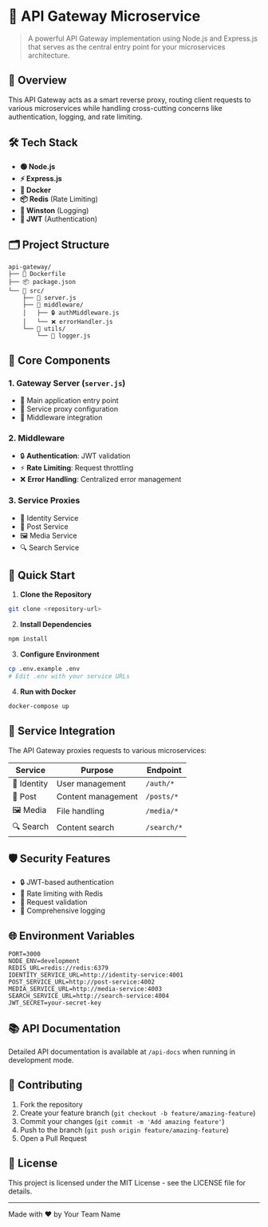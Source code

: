 # 🚀 API Gateway Microservice

> A powerful API Gateway implementation using Node.js and Express.js that serves as the central entry point for your microservices architecture.

## 🎯 Overview

This API Gateway acts as a smart reverse proxy, routing client requests to various microservices while handling cross-cutting concerns like authentication, logging, and rate limiting.

## 🛠️ Tech Stack

- **🟢 Node.js**
- **⚡ Express.js** 
- **🐳 Docker**
- **📦 Redis** (Rate Limiting)
- **📝 Winston** (Logging)
- **🔑 JWT** (Authentication)

## 🗂️ Project Structure

```
api-gateway/
├── 🐳 Dockerfile
├── 📦 package.json
└── 📁 src/
    ├── 🎯 server.js
    ├── 📁 middleware/
    │   ├── 🔒 authMiddleware.js
    │   └── ❌ errorHandler.js
    └── 📁 utils/
        └── 📝 logger.js
```

## 🔧 Core Components

### 1. Gateway Server (`server.js`)
- 🎯 Main application entry point
- 🔄 Service proxy configuration
- 🚦 Middleware integration

### 2. Middleware
- 🔒 **Authentication**: JWT validation
- ⚡ **Rate Limiting**: Request throttling
- ❌ **Error Handling**: Centralized error management

### 3. Service Proxies
- 👤 Identity Service
- 📝 Post Service
- 🖼️ Media Service
- 🔍 Search Service

## 🚀 Quick Start

1. **Clone the Repository**
```bash
git clone <repository-url>
```

2. **Install Dependencies**
```bash
npm install
```

3. **Configure Environment**
```bash
cp .env.example .env
# Edit .env with your service URLs
```

4. **Run with Docker**
```bash
docker-compose up
```

## 🔌 Service Integration

The API Gateway proxies requests to various microservices:

| Service | Purpose | Endpoint |
|---------|---------|----------|
| 👤 Identity | User management | `/auth/*` |
| 📝 Post | Content management | `/posts/*` |
| 🖼️ Media | File handling | `/media/*` |
| 🔍 Search | Content search | `/search/*` |

## 🛡️ Security Features

- 🔒 JWT-based authentication
- 🚦 Rate limiting with Redis
- 🔐 Request validation
- 📝 Comprehensive logging

## 🌐 Environment Variables

```env
PORT=3000
NODE_ENV=development
REDIS_URL=redis://redis:6379
IDENTITY_SERVICE_URL=http://identity-service:4001
POST_SERVICE_URL=http://post-service:4002
MEDIA_SERVICE_URL=http://media-service:4003
SEARCH_SERVICE_URL=http://search-service:4004
JWT_SECRET=your-secret-key
```

## 📚 API Documentation

Detailed API documentation is available at `/api-docs` when running in development mode.

## 🤝 Contributing

1. Fork the repository
2. Create your feature branch (`git checkout -b feature/amazing-feature`)
3. Commit your changes (`git commit -m 'Add amazing feature'`)
4. Push to the branch (`git push origin feature/amazing-feature`)
5. Open a Pull Request

## 📄 License

This project is licensed under the MIT License - see the LICENSE file for details.

---

Made with ❤️ by Your Team Name
